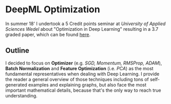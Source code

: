 # DeepML Optimization

In summer 18' I undertook a 5 Credit points seminar at *University of Applied Sciences Wedel* about "Optimization in Deep Learning" resulting in a 3.7 graded paper, which can be found [here](paper.pdf).

## Outline
I decided to focus on **Optimizer** (e.g. *SGD, Momentum, RMSProp, ADAM*), **Batch Normalization** and **Feature Optimization** (i.e. *PCA*) as the most fundamental representatives when dealing with Deep Learning.
I provide the reader a general overview of those techniques including tons of self-generated examples and explaining graphs, but also face the most important mathematical details, because that's the only way to reach true understanding.
